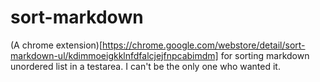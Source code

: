 sort-markdown
=============

(A chrome extension)[https://chrome.google.com/webstore/detail/sort-markdown-ul/kdimmoeigkklnfdfalcjejfnpcabimdm] for sorting markdown unordered list in a testarea. I can't be the only one who wanted it.
